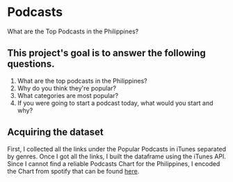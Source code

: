 # Podcasts
What are the Top Podcasts in the Philippines?

## This project's goal is to answer the following questions. 
1. What are the top podcasts in the Philippines?
2. Why do you think they're popular?
3. What categories are most popular? 
4. If you were going to start a podcast today, what would you start and why?

## Acquiring the dataset
First, I collected all the links under the Popular Podcasts in iTunes separated by genres. Once I got all the links, I built the dataframe using the iTunes API. Since I cannot find a reliable Podcasts Chart for the Philippines, I encoded the Chart from spotify that can be found <a href='https://open.spotify.com/genre/podcast-charts-body' target=blank>here</a>. 

